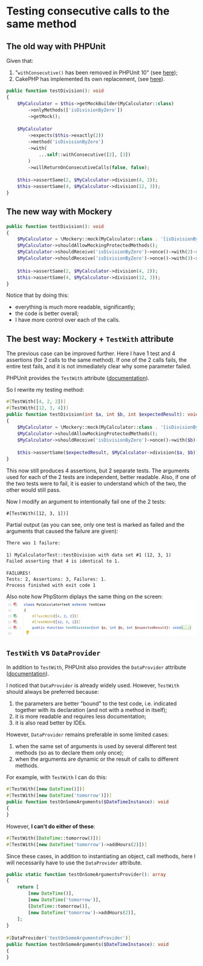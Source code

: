 # Testing consecutive calls to the same method

## The old way with PHPUnit
Given that:
1) "`withConsecutive()` has been removed in PHPUnit 10" (see [here](https://github.com/sebastianbergmann/phpunit/issues/5063));
2) CakePHP has implemented its own replacement, (see [here](https://book.cakephp.org/5/en/appendices/phpunit10.html#withconsecutive-has-been-removed)).

```php
public function testDivision(): void
{
    $MyCalculator = $this->getMockBuilder(MyCalculator::class)
        ->onlyMethods(['isDivisionByZero'])
        ->getMock();

    $MyCalculator
        ->expects($this->exactly(2))
        ->method('isDivisionByZero')
        ->with(
            ...self::withConsecutive([2], [3])
        )
        ->willReturnOnConsecutiveCalls(false, false);

    $this->assertSame(2, $MyCalculator->division(4, 2));
    $this->assertSame(4, $MyCalculator->division(12, 3));
}
```

## The new way with Mockery
```php
public function testDivision(): void
{
    $MyCalculator = \Mockery::mock(MyCalculator::class . '[isDivisionByZero]');
    $MyCalculator->shouldAllowMockingProtectedMethods();
    $MyCalculator->shouldReceive('isDivisionByZero')->once()->with(2)->andReturnFalse();
    $MyCalculator->shouldReceive('isDivisionByZero')->once()->with(3)->andReturnFalse();

    $this->assertSame(2, $MyCalculator->division(4, 2));
    $this->assertSame(4, $MyCalculator->division(12, 3));
}
```
Notice that by doing this:
- everything is much more readable, significantly;
- the code is better overall;
- I have more control over each of the calls.

## The best way: Mockery + `TestWith` attribute
The previous case can be improved further.
Here I have 1 test and 4 assertions (for 2 calls to the same method).
If one of the 2 calls fails, the entire test fails, and it is not immediately clear why some parameter failed.

PHPUnit provides the `TestWith` attribute ([documentation](https://docs.phpunit.de/en/10.5/attributes.html#testwith)).

So I rewrite my testing method:
```php
#[TestWith([4, 2, 2])]
#[TestWith([12, 3, 4])]
public function testDivision(int $a, int $b, int $expectedResult): void
{
    $MyCalculator = \Mockery::mock(MyCalculator::class . '[isDivisionByZero]');
    $MyCalculator->shouldAllowMockingProtectedMethods();
    $MyCalculator->shouldReceive('isDivisionByZero')->once()->with($b)->andReturnFalse();

    $this->assertSame($expectedResult, $MyCalculator->division($a, $b));
}
```
This now still produces 4 assertions, but 2 separate tests.
The arguments used for each of the 2 tests are independent, better readable. Also, if one of the two tests were to fail, it is easier to understand which of the two, the other would still pass.

Now I modify an argument to intentionally fail one of the 2 tests:
```
#[TestWith([12, 3, 1])]
```

Partial output (as you can see, only one test is marked as failed and the arguments that caused the failure are given):
```
There was 1 failure:

1) MyCalculatorTest::testDivision with data set #1 (12, 3, 1)
Failed asserting that 4 is identical to 1.

FAILURES!
Tests: 2, Assertions: 3, Failures: 1.
Process finished with exit code 1
```

Also note how PhpStorm diplays the same thing on the screen:
![Screenshot_20250612_150757.png](Screenshot_20250612_150757.png)

## `TestWith` vs `DataProvider`
In addition to `TestWith`, PHPUnit also provides the `DataProvider` attribute ([documentation](https://docs.phpunit.de/en/10.5/attributes.html#dataprovider)).

I noticed that `DataProvider` is already widely used. However, `TestWith` should always be preferred because:
1) the parameters are better "bound" to the test code, i.e. indicated together with its declaration (and not with a method in itself);
2) it is more readable and requires less documentation;
3) it is also read better by IDEs.

However, `DataProvider` remains preferable in some limited cases:
1) when the same set of arguments is used by several different test methods (so as to declare them only once);
2) when the arguments are dynamic or the result of calls to different methods.

For example, with `TestWith` I can do this:
```php
#[TestWith([new DateTime()])]
#[TestWith([new DateTime('tomorrow')])]
public function testOnSomeArguments($DateTimeInstance): void
{
}
```

However, **I can't do either of these**:
```php
#[TestWith([DateTime::tomorrow()])]
#[TestWith([new DateTime('tomorrow')->addHours(2)])]
```

Since these cases, in addition to instantiating an object, call methods, here I will necessarily have to use the `DataProvider` attribute.
```php
public static function testOnSomeArgumentsProvider(): array
{
    return [
        [new DateTime()],
        [new DateTime('tomorrow')],
        [DateTime::tomorrow()],
        [new DateTime('tomorrow')->addHours(2)],
    ];
}

#[DataProvider('testOnSomeArgumentsProvider')]
public function testOnSomeArguments($DateTimeInstance): void
{
}
```
